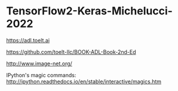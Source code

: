 # TensorFlow2-Keras-Michelucci-2022

 https://adl.toelt.ai
 
 https://github.com/toelt-llc/BOOK-ADL-Book-2nd-Ed
 
 http://www.image-net.org/

IPython's magic commands:
http://ipython.readthedocs.io/en/stable/interactive/magics.htm
